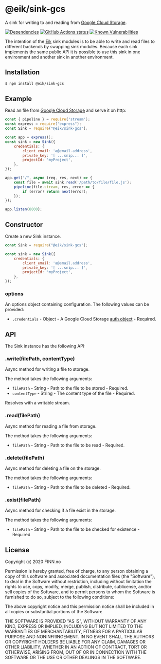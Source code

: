 # @eik/sink-gcs

A sink for writing to and reading from [Google Cloud Storage][gcs].

[![Dependencies](https://img.shields.io/david/eik-lib/sink-gcs.svg)](https://david-dm.org/eik-lib/sink-gcs)
[![GitHub Actions status](https://github.com/eik-lib/sink-gcs/workflows/Run%20Lint%20and%20Tests/badge.svg)](https://github.com/eik-lib/sink-gcs/actions?query=workflow%3A%22Run+Lint+and+Tests%22)
[![Known Vulnerabilities](https://snyk.io/test/github/eik-lib/sink-gcs/badge.svg?targetFile=package.json)](https://snyk.io/test/github/eik-lib/sink-gcs?targetFile=package.json)

The intention of the [Eik][eik] sink modules is to be able to write and read files
to  different backends by swapping sink modules. Because each sink implements the
same public API it is possible to use this sink in one environment and another sink
in another environment.

## Installation

```bash
$ npm install @eik/sink-gcs
```

## Example

Read an file from [Google Cloud Storage][gcs] and serve it on http:

```js
const { pipeline } = require('stream');
const express = require("express");
const Sink = require("@eik/sink-gcs");

const app = express();
const sink = new Sink({
    credentials: {
        client_email: 'a@email.address',
        private_key: '[ ...snip... ]',
        projectId: 'myProject',
    },
});

app.get("/", async (req, res, next) => {
    const file = await sink.read('/path/to/file/file.js');
    pipeline(file.stream, res, error => {
        if (error) return next(error);
    });
});

app.listen(8000);
```

## Constructor

Create a new Sink instance.

```js
const Sink = require("@eik/sink-gcs");

const sink = new Sink({
    credentials: {
        client_email: 'a@email.address',
        private_key: '[ ...snip... ]',
        projectId: 'myProject',
    },
});
```

### options

An options object containing configuration. The following values can be provided:

* `.credentials` - Object - A Google Cloud Storage [auth object][gcs-auth] - Required.

## API

The Sink instance has the following API:

### .write(filePath, contentType)

Async method for writing a file to storage.

The method takes the following arguments:

* `filePath` - String - Path to the file to be stored - Required.
* `contentType` - String - The content type of the file - Required.

Resolves with a writable stream.

### .read(filePath)

Async method for reading a file from storage.

The method takes the following arguments:

* `filePath` - String - Path to the file to be read - Required.

### .delete(filePath)

Async method for deleting a file on the storage.

The method takes the following arguments:

* `filePath` - String - Path to the file to be deleted - Required.

### .exist(filePath)

Async method for checking if a file exist in the storage.

The method takes the following arguments:

* `filePath` - String - Path to the file to be checked for existence - Required.

## License

Copyright (c) 2020 FINN.no

Permission is hereby granted, free of charge, to any person obtaining a copy
of this software and associated documentation files (the "Software"), to deal
in the Software without restriction, including without limitation the rights
to use, copy, modify, merge, publish, distribute, sublicense, and/or sell
copies of the Software, and to permit persons to whom the Software is
furnished to do so, subject to the following conditions:

The above copyright notice and this permission notice shall be included in all
copies or substantial portions of the Software.

THE SOFTWARE IS PROVIDED "AS IS", WITHOUT WARRANTY OF ANY KIND, EXPRESS OR
IMPLIED, INCLUDING BUT NOT LIMITED TO THE WARRANTIES OF MERCHANTABILITY,
FITNESS FOR A PARTICULAR PURPOSE AND NONINFRINGEMENT. IN NO EVENT SHALL THE
AUTHORS OR COPYRIGHT HOLDERS BE LIABLE FOR ANY CLAIM, DAMAGES OR OTHER
LIABILITY, WHETHER IN AN ACTION OF CONTRACT, TORT OR OTHERWISE, ARISING FROM,
OUT OF OR IN CONNECTION WITH THE SOFTWARE OR THE USE OR OTHER DEALINGS IN THE
SOFTWARE.

[eik]: https://github.com/eik-lib
[gcs-auth]: https://googlecloudplatform.github.io/google-cloud-node/#/docs/google-cloud/0.50.0/google-cloud
[gcs]: https://cloud.google.com/storage/
